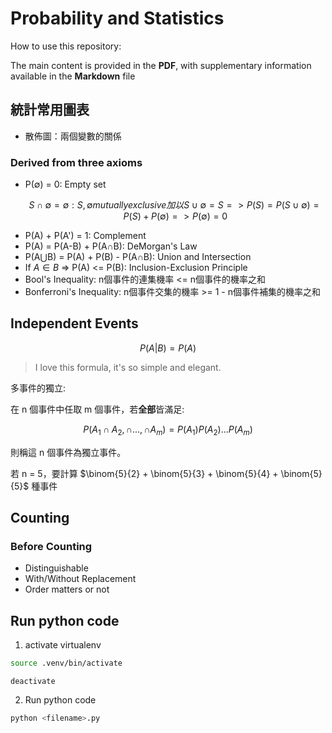 # Probability and Statistics

How to use this repository:

The main content is provided in the **PDF**, with supplementary information available in the **Markdown** file

## 統計常用圖表

- 散佈圖：兩個變數的關係

### Derived from three axioms

- P(∅) = 0: Empty set
  ```math
  S \cap ∅ = ∅: S, ∅ mutually exclusive
  加以 S \cup ∅ = S
  => P(S) = P(S \cup ∅) = P(S) + P(∅)
  => P(∅) = 0
  ```
- P(A) + P(A') = 1: Complement
- P(A) = P(A-B) + P(A∩B): DeMorgan's Law
- P(A⋃B) = P(A) + P(B) - P(A∩B): Union and Intersection
- If $A \in B$ => P(A) <= P(B): Inclusion-Exclusion Principle
- Bool's Inequality: n個事件的連集機率 <= n個事件的機率之和
- Bonferroni's Inequality: n個事件交集的機率 >= 1 - n個事件補集的機率之和

## Independent Events

$$ P(A | B) = P(A) $$

> I love this formula, it's so simple and elegant.

多事件的獨立:

在 n 個事件中任取 m 個事件，若**全部**皆滿足:

$$ P(A_1 \cap A_2, \cap ..., \cap A_m) = P(A_1)P(A_2)...P(A_m) $$

則稱這 n 個事件為獨立事件。

若 n = 5，要計算 $\binom{5}{2} + \binom{5}{3} + \binom{5}{4} + \binom{5}{5}$ 種事件

## Counting

### Before Counting

- Distinguishable
- With/Without Replacement
- Order matters or not

## Run python code

1. activate virtualenv

```bash
source .venv/bin/activate
```

```
deactivate
```

2. Run python code

```bash
python <filename>.py
```